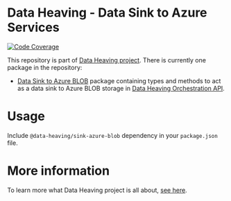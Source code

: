 # Data Heaving - Data Sink to Azure Services
[![Code Coverage](https://codecov.io/gh/DataHeaving/sink-azure/branch/develop/graph/badge.svg)](https://codecov.io/gh/DataHeaving/sink-azure)

This repository is part of [Data Heaving project](https://github.com/DataHeaving).
There is currently one package in the repository:
- [Data Sink to Azure BLOB](blob) package containing types and methods to act as a data sink to Azure BLOB storage in [Data Heaving Orchestration API](https://github.com/DataHeaving/orchestration/pipelines).

# Usage
Include `@data-heaving/sink-azure-blob` dependency in your `package.json` file.

# More information
To learn more what Data Heaving project is all about, [see here](https://github.com/DataHeaving/orchestration).